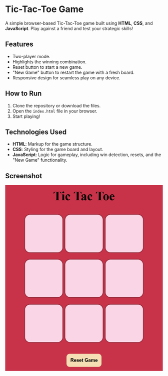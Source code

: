 # Tic-Tac-Toe Game

A simple browser-based Tic-Tac-Toe game built using **HTML**, **CSS**, and **JavaScript**. Play against a friend and test your strategic skills!

## Features
- Two-player mode.
- Highlights the winning combination.
- Reset button to start a new game.
- "New Game" button to restart the game with a fresh board.
- Responsive design for seamless play on any device.

## How to Run
1. Clone the repository or download the files.
2. Open the `index.html` file in your browser.
3. Start playing!

## Technologies Used
- **HTML**: Markup for the game structure.
- **CSS**: Styling for the game board and layout.
- **JavaScript**: Logic for gameplay, including win detection, resets, and the "New Game" functionality.

## Screenshot

![Tic-Tac-Toe game](tic-tac-toe.png)